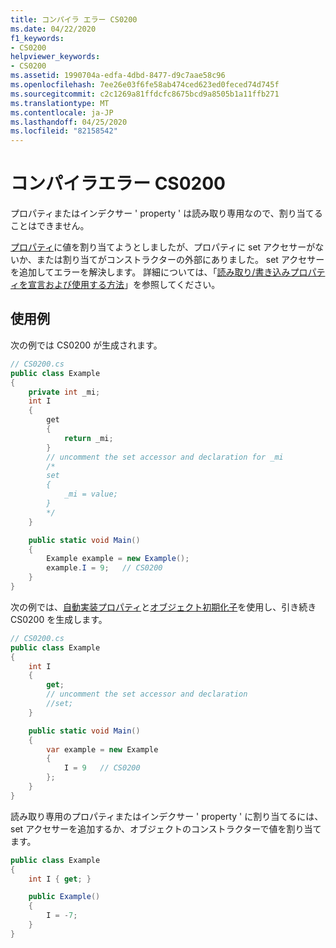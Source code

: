 ```yaml
---
title: コンパイラ エラー CS0200
ms.date: 04/22/2020
f1_keywords:
- CS0200
helpviewer_keywords:
- CS0200
ms.assetid: 1990704a-edfa-4dbd-8477-d9c7aae58c96
ms.openlocfilehash: 7ee26e03f6fe58ab474ced623ed0feced74d745f
ms.sourcegitcommit: c2c1269a81ffdcfc8675bcd9a8505b1a11ffb271
ms.translationtype: MT
ms.contentlocale: ja-JP
ms.lasthandoff: 04/25/2020
ms.locfileid: "82158542"
---
```

# <a name="compiler-error-cs0200"></a>コンパイラエラー CS0200

プロパティまたはインデクサー ' property ' は読み取り専用なので、割り当てることはできません。

[プロパティ](../programming-guide/classes-and-structs/using-properties.md)に値を割り当てようとしましたが、プロパティに set アクセサーがないか、または割り当てがコンストラクターの外部にありました。 set アクセサーを追加してエラーを解決します。 詳細については、「[読み取り/書き込みプロパティを宣言および使用する方法](../programming-guide/classes-and-structs/how-to-declare-and-use-read-write-properties.md)」を参照してください。

## <a name="examples"></a>使用例

次の例では CS0200 が生成されます。

```csharp
// CS0200.cs
public class Example
{
    private int _mi;
    int I
    {
        get
        {
            return _mi;
        }
        // uncomment the set accessor and declaration for _mi
        /*
        set
        {
            _mi = value;
        }
        */
    }

    public static void Main()
    {  
        Example example = new Example();
        example.I = 9;   // CS0200
    }
}  
```

次の例では、[自動実装プロパティ](../programming-guide/classes-and-structs/auto-implemented-properties.md)と[オブジェクト初期化子](../programming-guide/classes-and-structs/object-and-collection-initializers.md)を使用し、引き続き CS0200 を生成します。

```csharp
// CS0200.cs
public class Example
{
    int I
    {
        get;
        // uncomment the set accessor and declaration
        //set;
    }

    public static void Main()
    {  
        var example = new Example
        {
            I = 9   // CS0200
        };
    }
}
```

読み取り専用のプロパティまたはインデクサー ' property ' に割り当てるには、set アクセサーを追加するか、オブジェクトのコンストラクターで値を割り当てます。

```csharp
public class Example
{
    int I { get; }

    public Example()
    {
        I = -7;
    }
}
```
